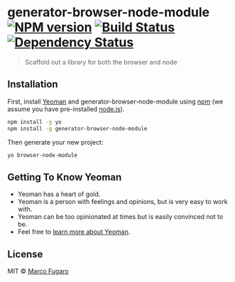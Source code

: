 # generator-browser-node-module [![NPM version][npm-image]][npm-url] [![Build Status][travis-image]][travis-url] [![Dependency Status][daviddm-image]][daviddm-url]
> Scaffold out a library for both the browser and node

## Installation

First, install [Yeoman](http://yeoman.io) and generator-browser-node-module using [npm](https://www.npmjs.com/) (we assume you have pre-installed [node.js](https://nodejs.org/)).

```bash
npm install -g yo
npm install -g generator-browser-node-module
```

Then generate your new project:

```bash
yo browser-node-module
```

## Getting To Know Yeoman

 * Yeoman has a heart of gold.
 * Yeoman is a person with feelings and opinions, but is very easy to work with.
 * Yeoman can be too opinionated at times but is easily convinced not to be.
 * Feel free to [learn more about Yeoman](http://yeoman.io/).

## License

MIT © [Marco Fugaro](marcofugaro.it)


[npm-image]: https://badge.fury.io/js/generator-browser-node-module.svg
[npm-url]: https://npmjs.org/package/generator-browser-node-module
[travis-image]: https://travis-ci.org/marcofugaro/generator-browser-node-module.svg?branch=master
[travis-url]: https://travis-ci.org/marcofugaro/generator-browser-node-module
[daviddm-image]: https://david-dm.org/marcofugaro/generator-browser-node-module.svg?theme=shields.io
[daviddm-url]: https://david-dm.org/marcofugaro/generator-browser-node-module
